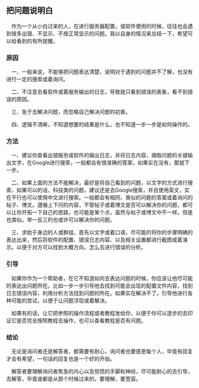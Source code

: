 ## 把问题说明白

&ensp;&ensp;作为一个从小白过来的人，在进行服务器配置，或软件使用的时候，往往也会遇到很多出错、不显示、不按正常显示的问题。我以自身的情况来总结一下，希望可以给看到的有所提醒。

### 原因

&ensp;&ensp;一、一般来说，不能够把问题表达清楚，说明对于遇到的问题并不了解，也没有进行一定的搜索或着询问。

&ensp;&ensp;二、不注意去看软件或着服务输出的日志，导致就只看到错误的表象，看不到错误的原因。

&ensp;&ensp;三、急于去解决问题，而忽略自己解决问题的初衷。

&ensp;&ensp;四、逻辑不清晰，不知道想要的结果是什么，也不知道一步一步是如何操作的。

### 方法

&ensp;&ensp;一、建议你查看出错服务或软件的输出日志，并将日志内容，摘取问题的关键输出文字，在Google进行搜索，一般都会有很准确的答案，如果实在没有，那就下一步。

&ensp;&ensp;二、如果上面的方法不能解决，最好是将自己看到的问题，以文字的方式进行搜索，如果可以的话，科技类的问题，建议还是去Google搜索，并且使用英文，实在不行也可以使用中文进行搜索。一般都会有相同、类似的问题的答案或着询问的帖子、博文。遵循上下问的内容，不管帖子或着博文是否可以解决你的问题，都可以让你开拓一下自己的思路，也可能是某个点，虽然与帖子或博文中不一样。但是也类似。举一反三的也或许可以解决你的问题。

&ensp;&ensp;三、求助于身边的人或群组，首先以文字或着口语，尽可能的将你的步骤明确的表达出来，然后将软件的配置、错误日志内容、以及相关设置都进行截图或着演示。以便于对方可以找到大概方向，怎么去进行错误的分析。

### 引导

&ensp;&ensp;如果你作为一个帮助者，在它不知道如何去表达问题的时候，你应该让他尽可能的表达出问题所在。比如一步一步引导他去找到可能会出现的配置文件内容，找到日志错误内容，利用分析方法找到问题的所在。如果实在解决不了，引导他进行各种可能的尝试，以便于让问题浮现或着解决。

&ensp;&ensp;如果有的话，让它把参照的操作流程或者教程发给你，以便于你可以逐步的去印证它是否完全按照教程去操作，也可以查看教程是否有问题。

### 结论

&ensp;&ensp;无论是询问者还是解答者，都需要有耐心，询问者也要感恩每个人，毕竟有回复才会有希望，一句话的回复也是一个好的开始。

&ensp;&ensp;解答者要理解询问者焦急的内心以及惊慌的手脚和神经，尽可能耐心的去引导，去解答，毕竟谁都是从那个时候过来的，要理解，要宽容。
